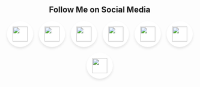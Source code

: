<!DOCTYPE html>
<html lang="en">
<head>
    <meta charset="UTF-8">
    <meta name="viewport" content="width=device-width, initial-scale=1.0">
    <title>Social Media Icons</title>
    <style>
        body {
            text-align: center;
        }
        .social-icons {
            display: flex;
            justify-content: center;
            flex-wrap: wrap;
            gap: 15px;
        }
        .social-icons a {
            display: flex;
            align-items: center;
            justify-content: center;
            width: 70px;
            height: 70px;
            border-radius: 50%;
            background-color: white;
            box-shadow: 0 4px 6px rgba(0, 0, 0, 0.1);
            transition: transform 0.3s ease-in-out;
        }
        .social-icons a:hover {
            transform: scale(1.1);
        }
        .social-icons img {
            width: 40px;
            height: 40px;
        }
    </style>
</head>
<body>

<h2>Follow Me on Social Media</h2>

<div class="social-icons">
    <a href="https://www.linkedin.com/in/sejanmahmudofficial/" target="_blank">
        <img src="https://img.icons8.com/color/96/000000/linkedin.png"/>
    </a>
    <a href="https://youtube.com/@sejan_gaming_official" target="_blank">
        <img src="https://img.icons8.com/color/96/000000/youtube-play.png"/>
    </a>
    <a href="https://www.facebook.com/SejanMahmudOfficial" target="_blank">
        <img src="https://img.icons8.com/color/96/000000/facebook.png"/>
    </a>
    <a href="https://stackoverflow.com/users/your-id" target="_blank">
        <img src="https://img.icons8.com/color/96/000000/stackoverflow.png"/>
    </a>
    <a href="https://www.instagram.com/sejan__mahmud/" target="_blank">
        <img src="https://img.icons8.com/color/96/000000/instagram-new.png"/>
    </a>
    <a href="mailto:sejangamingofficial@gmail.com">
        <img src="https://img.icons8.com/color/96/000000/gmail.png"/>
    </a>
    <a href="https://wa.me/8801892063187" target="_blank">
        <img src="https://img.icons8.com/color/96/000000/whatsapp.png"/>
    </a>
</div>

</body>
</html>
